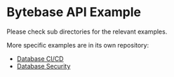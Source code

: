 # Bytebase API Example

Please check sub directories for the relevant examples.

More specific examples are in its own repository:

- [Database CI/CD](https://github.com/bytebase/cicd-github-actions-example)
- [Database Security](https://github.com/bytebase/database-security-github-actions-example)
